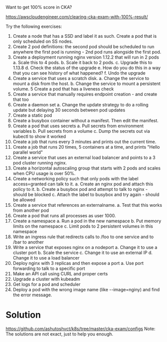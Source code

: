 Want to get 100% score in CKA?

https://awscloudengineer.com/clearing-cka-exam-with-100%-result/

Try the following exercises:

1. Create a node that has a SSD and label it as such. Create a pod that is only scheduled on SS nodes.
2. Create 2 pod definitions: the second pod should be scheduled to run anywhere the first pod is running - 2nd pod runs alongside the first pod.
3. Create a deployment running nginx version 1.12.2 that will run in 2 pods
	a. Scale this to 4 pods.
	b. Scale it back to 2 pods.
	c. Upgrade this to 1.13.8
	d. Check the status of the upgrade
	e. How do you do this in a way that you can see history of what happened?
	f. Undo the upgrade
4. Create a service that uses a scratch disk.
	a. Change the service to mount a disk from the host.
	b. Change the service to mount a persistent volume.
5 Create a pod that has a liveness check
6. Create a service that manually requires endpoint creation - and create that too
7. Create a daemon set
	a. Change the update strategy to do a rolling update but delaying 30 seconds between pod updates
8. Create a static pod
9. Create a busybox container without a manifest. Then edit the manifest.
10. Create a pod that uses secrets
	a. Pull secrets from environment variables
	b. Pull secrets from a volume
	c. Dump the secrets out via kubectl to show it worked
11. Create a job that runs every 3 minutes and prints out the current time.
12. Create a job that runs 20 times, 5 containers at a time, and prints "Hello parallel world"
13. Create a service that uses an external load balancer and points to a 3 pod cluster running nginx.
14. Create a horizontal autoscaling group that starts with 2 pods and scales when CPU usage is over 50%.
15. Create a networking policy such that only pods with the label access=granted can talk to it.
	a. Create an nginx pod and attach this policy to it. 
	b. Create a busybox pod and attempt to talk to nginx - should be blocked
	c. Attach the label to busybox and try again - should be allowed
16. Create a service that references an externalname.
	a. Test that this works from another pod
17. Create a pod that runs all processes as user 1000.
18. Create a namespace
	a. Run a pod in the new namespace
	b. Put memory limits on the namespace
	c. Limit pods to 2 persistent volumes in this namespace
19. Write an ingress rule that redirects calls to /foo to one service and to /bar to another
20. Write a service that exposes nginx on a nodeport
	a. Change it to use a cluster port
	b. Scale the service
	c. Change it to use an external IP
	d. Change it to use a load balancer
21. Deploy nginx with 3 replicas and then expose a port
	a. Use port forwarding to talk to a specific port
22. Make an API call using CURL and proper certs
23. Upgrade a cluster with kubeadm
24. Get logs for a pod and scheduler
25. Deploy a pod with the wrong image name (like --image=nginy) and find the error message.


# Solution

https://github.com/ashutoshvct/k8s/tree/master/cka-exam/configs
Note: The solutions are not exact, just to help you enough.


